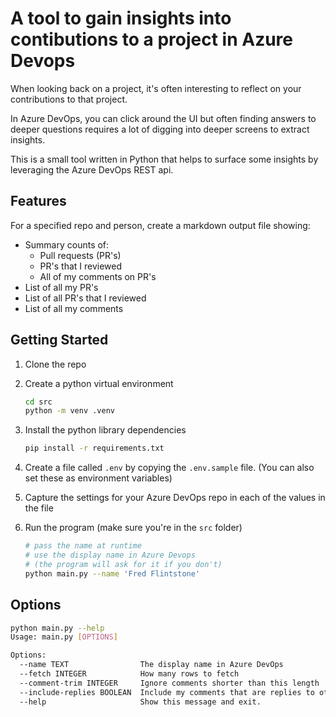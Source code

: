 # A tool to gain insights into contibutions to a project in Azure Devops

When looking back on a project, it's often interesting to reflect on your contributions to that project.

In Azure DevOps, you can click around the UI but often finding answers to deeper questions requires a lot of digging into deeper screens to extract insights.

This is a small tool written in Python that helps to surface some insights by leveraging the Azure DevOps REST api.

## Features

For a specified repo and person, create a markdown output file showing:  

- Summary counts of:
  - Pull requests (PR's)
  - PR's that I reviewed
  - All of my comments on PR's
- List of all my PR's
- List of all PR's that I reviewed
- List of all my comments

## Getting Started

1. Clone the repo
1. Create a python virtual environment

    ```bash
    cd src
    python -m venv .venv
    ```

1. Install the python library dependencies

    ```bash
    pip install -r requirements.txt
    ```

1. Create a file called `.env` by copying the `.env.sample` file. (You can also set these as environment variables)
1. Capture the settings for your Azure DevOps repo in each of the values in the file
1. Run the program (make sure you're in the `src` folder)

    ```bash
    # pass the name at runtime 
    # use the display name in Azure Devops
    # (the program will ask for it if you don't)
    python main.py --name 'Fred Flintstone'
    ```

## Options

```bash
python main.py --help               
Usage: main.py [OPTIONS]

Options:
  --name TEXT                The display name in Azure DevOps
  --fetch INTEGER            How many rows to fetch
  --comment-trim INTEGER     Ignore comments shorter than this length
  --include-replies BOOLEAN  Include my comments that are replies to other comments
  --help                     Show this message and exit.
```
